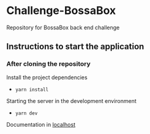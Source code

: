 # Challenge-BossaBox
Repository for BossaBox back end challenge

## Instructions to start the application

### After cloning the repository

Install the project dependencies 
- `yarn install`

Starting the server in the development environment
- `yarn dev`

Documentation in [localhost](http://localhost:3000/api-docs/)
